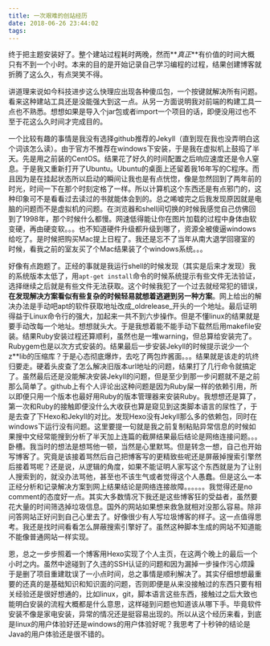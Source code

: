 ```yaml
---
title: 一次艰难的创站经历
date: 2018-06-26 23:44:02
tags: 
---
```


终于把主题安装好了。整个建站过程耗时两晚，然而**_真正_**有价值的时间大概只有不到一个小时。本来的目的是开始记录自己学习编程的过程，结果创建博客就折腾了这么久，有点哭笑不得。

讲道理来说如今科技进步这么快理应出现各种傻瓜包，一个按键就解决所有问题。看来这种建站工具还是没能强大到这一点。从另一方面说明我对前端的构建工具一点也不熟悉。想想如果是导入个jar包或者import一个项目的话，即便没用过也不至于花这么久时间才完成目的。

一个比较有趣的事情是我没有选择github推荐的Jekyll（直到现在我也没弄明白这个词该怎么读）。由于官方不推荐在windows下安装，于是我在虚拟机上鼓捣了半天。先是用之前装的CentOS。结果花了好久的时间配置之后响应速度还是令人窒息。于是我又重新打开了Ubuntu。Ubuntu的桌面上还留着我16年写的C程序。而且因为是在挂起状态所以启动的瞬间让我也是有点恍惚，像是忽然回到了两年前的时光，时间一下在那个时刻定格了一样。所以计算机这个东西还是有点邪门的，这种印象可不是看看过去读过的书就能体会到的。总之唏嘘完之后我发现原因就是电脑的问题而不是虚拟机的问题。在浏览器和shell间切换的时候我感觉自己仿佛回到了1998年，那个时候什么都慢。网速低得能让你在图片加载的过程中身体由软变硬，再由硬变软。。。也不知道硬件升级都升级到哪了，资源全被傻逼windows给吃了。是时候把购买Mac提上日程了。我还是忘不了当年从南大退学回寝室的时候，看我之前的室友买了个Mac结果装了个windows系统。。。

好像有点跑题了。正经的事就是我运行shell的时候发现（其实是后来才发现）我的系统版本太低了，用`apt-get install`命令的时候系统提示有些文件无法验证，选择继续之后就是有些文件无法获取。这个时候我犯了一个过去就经常犯的错误，**在发现解决方案看似有些复杂的时候轻易就想着逃避到另一种方案**。网上给出的解决办法是手动吧apt的软件获取地址改成_oldrelease_开头的一个地址。最后证明得益于Linux命令行的强大，加起来一共不到六步操作。但是不懂linux的结果就是要手动改每一个地址。想想就头大。于是我想着能不能手动下载然后用makefile安装。结果Ruby安装过程还算顺利，虽然也是一堆warning，但总算给安装完了。Rubygem也是以次方式安装的。结果最后一步安装Jekyll的时候提示说少一个z**lib的压缩库？于是心态彻底爆炸，去吃了两包炸酱面。。。结果就是该走的坑终归要走。硬着头皮查了怎么解决旧版本url地址的问题，结果打了几行命令就搞定了。虽然最后还是没能解决安装Jekyll的问题，但是至少到那一步问题就不是之前那么简单了。github上有个人评论出这种问题是因为Ruby屎一样的依赖引用，所以即便只用一个版本也最好用Ruby的版本管理器来安装Ruby。我想想还是算了，第一次和Ruby的接触即便没什么大收获也算是窥见到这类脚本语言的尿性了，于是去查了下Hexo和Jekyll的对比。发现Hexo没有Jekyll那么多的依赖包，同时在windows下运行没有问题。这里要提一句就是我之前复制粘贴异常信息的时候如果搜中文经常能搜到分析了半天加上连篇的截屏结果最后结论是网络连接问题。。。卧槽。我当时的想法是想骂他一顿，当然是心里默骂。但是转念一想，自己也开始写博客了。究竟是该接着骂然后自己把博客写的更精致些呢还是屏蔽掉搜索引擎然后接着骂呢？还是说，从逻辑的角度，如果不能证明人家写这个东西就是为了让别人搜索到的，就没办法骂他，甚至也不该生气或者觉得这个人愚蠢。但是这么一本正经分析和记录解决方案到网上结果结论是网络连接故障。。。。。。我觉得还是no comment的态度好一点。其实大多数情况下我还是这些博客狂的受益者，虽然要花大量的时间筛选掉垃圾信息。国外的网站如果想来救急就相对没那么容易。除非问答网站正好问到自己心里去了。好像很少有人写垃圾博客的样子。这一点值得思考。我还是找时间看看怎么屏蔽搜索引擎好了。虽然这种脚本生成的网站不知道能不能像普通网站一样实现。

恩，总之一步步照着一个博客用Hexo实现了个人主页，在这两个晚上的最后一个小时之内。虽然中途碰到了久违的SSH认证的问题和因为漏掉一步操作污心烦躁于是删了项目重建耽误了一小点时间，总之事情是顺利解决了。其实仔细想想最重要的还真的是基础知识和知识面的问题，否则即便是从来没接触过的东西只要有相关经验还是很好想通的，比如linux，git，脚本语言这些东西，接触过之后大致也能明白安装的流程大概都是什么意思，这样碰到问题也知道该从哪下手。毕竟软件安装不像是家电安装，异常的情况还是挺容易出现的。所以从这个经历来看，到底是linux的用户体验好还是windows的用户体验好呢？我思考了十秒钟的结论是Java的用户体验还是很不错的。
